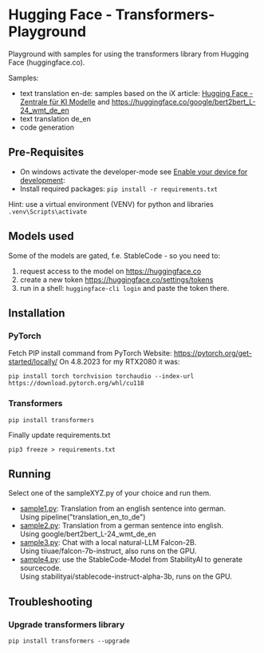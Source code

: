 # Hugging Face - Transformers-Playground

Playground with samples for using the transformers library from Hugging Face (huggingface.co).

Samples:
* text translation en-de: samples based on the iX article: [Hugging Face - Zentrale für KI Modelle](https://www.heise.de/select/ix/2023/13/2302013542051756278) and https://huggingface.co/google/bert2bert_L-24_wmt_de_en
* text translation de_en
* code generation

## Pre-Requisites

* On windows activate the developer-mode see [Enable your device for development](https://learn.microsoft.com/en-us/windows/apps/get-started/enable-your-device-for-development):
* Install required packages: ```pip install -r requirements.txt```

Hint: use a virtual environment (VENV) for python and libraries
```.venv\Scripts\activate```

## Models used

Some of the models are gated, f.e. StableCode - so you need to:
  1. request access to the model on https://huggingface.co
  2. create a new token https://huggingface.co/settings/tokens
  3. run in a shell: ```huggingface-cli login```
     and paste the token there.

## Installation

### PyTorch
Fetch PIP install command from PyTorch Website: https://pytorch.org/get-started/locally/
On 4.8.2023 for my RTX2080 it was:
```shell
pip install torch torchvision torchaudio --index-url https://download.pytorch.org/whl/cu118
```

### Transformers
```shell
pip install transformers
```

Finally update requirements.txt
```shell
pip3 freeze > requirements.txt
```

## Running

Select one of the sampleXYZ.py of your choice and run them.

* [sample1.py](sample1.py): Translation from an english sentence into german.  
  Using pipeline("translation_en_to_de")
* [sample2.py](sample2.py): Translation from a german sentence into english.  
  Using google/bert2bert_L-24_wmt_de_en
* [sample3.py](sample3.py): Chat with a local natural-LLM Falcon-2B.  
  Using tiiuae/falcon-7b-instruct, also runs on the GPU.
* [sample4.py](sample4.py): use the StableCode-Model from StabilityAI to generate sourcecode.  
  Using stabilityai/stablecode-instruct-alpha-3b, runs on the GPU.


## Troubleshooting

### Upgrade transformers library

```
pip install transformers --upgrade
```

